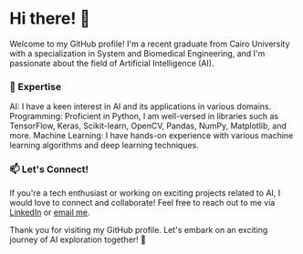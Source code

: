# Hi there! 👋
Welcome to my GitHub profile! I'm a recent graduate from Cairo University with a specialization in System and Biomedical Engineering, and I'm passionate about the field of Artificial Intelligence (AI).

### 🔬 Expertise
AI: I have a keen interest in AI and its applications in various domains.
Programming: Proficient in Python, I am well-versed in libraries such as TensorFlow, Keras, Scikit-learn, OpenCV, Pandas, NumPy, Matplotlib, and more.
Machine Learning: I have hands-on experience with various machine learning algorithms and deep learning techniques.

### 📫 Let's Connect!
If you're a tech enthusiast or working on exciting projects related to AI, I would love to connect and collaborate! Feel free to reach out to me via [LinkedIn](www.linkedin.com/in/doaa-salah-215a7a209) or [email me](doaa.salah0365@gmail.com).

Thank you for visiting my GitHub profile. Let's embark on an exciting journey of AI exploration together! 🤖
